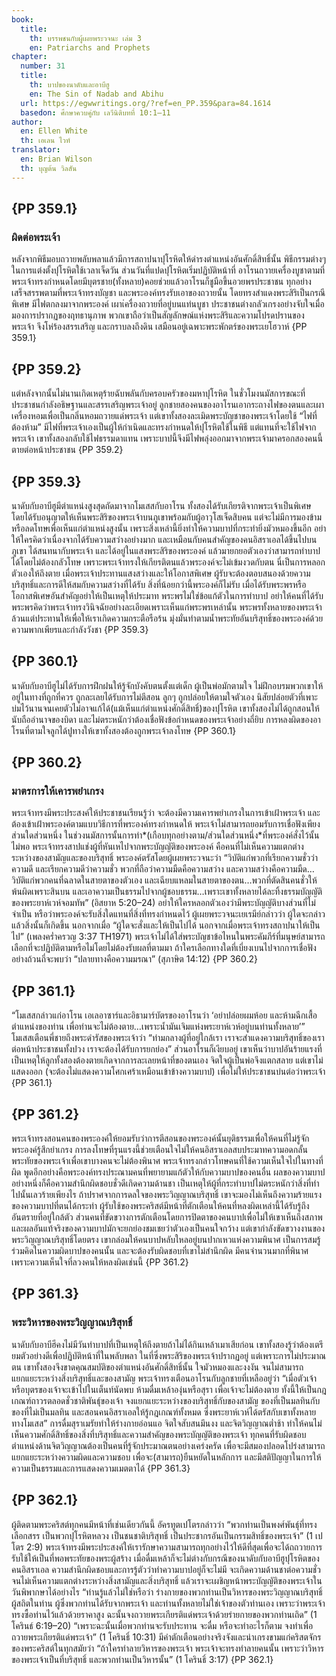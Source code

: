 ```yaml
---
book:
  title:
    th: บรรพชนกับผู้เผยพระวจนะ เล่ม 3
    en: Patriarchs and Prophets
chapter:
  number: 31
  title:
    th: บาปของนาดับและอาบีฮู
    en: The Sin of Nadab and Abihu
  url: https://egwwritings.org/?ref=en_PP.359&para=84.1614
  basedon: ศึกษาควบคู่กับ เลวีนิติบทที่ 10:1–11
author:
  en: Ellen White
  th: เอเลน ไวท์
translator:
  en: Brian Wilson
  th: บุญต้น วิลสัน
---
```


## {PP 359.1}

### ผิดต่อพระเจ้า

หลังจากพิธีมอบถวายพลับพลาแล้วมีการสถาปนาปุโรหิตให้ดำรงตำแหน่งอันศักดิ์สิทธิ์นั้น พิธีกรรมต่างๆ ในการแต่งตั้งปุโรหิตใช้เวลาเจ็ดวัน ส่วนวันที่แปดปุโรหิตเริ่มปฏิบัติหน้าที่ อาโรนถวายเครื่องบูชาตามที่พระเจ้าทรงกำหนดโดยมีบุตรชาย(ทั้งหลาย)คอยช่วยแล้วอาโรนก็ชูมือขึ้นอวยพรประชาชน ทุกอย่างเสร็จสรรพตามที่พระเจ้าทรงบัญชา และพระองค์ทรงรับเอาของถวายนั้น โดยทรงสำแดงพระสิริเป็นกรณีพิเศษ มีไฟตกลงมาจากพระองค์ เผาเ่ครื่องถวายที่อยู่บนแท่นบูชา ประชาชนต่างกลัวเกรงอย่างจับใจเมื่อมองการปรากฏของฤทธานุภาพ พวกเขาถือว่าเป็นสัญลักษณ์แห่งพระสิริและความโปรดปรานของพระเจ้า จึงโห่ร้องสรรเสริญ และกราบลงถึงดิน เสมือนอยู่เฉพาะพระพักตร์ของพระเยโฮวาห์ {PP 359.1}

## {PP 359.2}

แต่หลังจากนั้นไม่นานเกิดเหตุร้ายฉับพลันกับครอบครัวของมหาปุโรหิต ในชั่วโมงนมัสการขณะที่ประชาชนกำลังอธิษฐานและสรรเสริญพระเจ้าอยู่ ลูกชายสองคนของอาโรนเอากระถางไฟของตนและเผาเครื่องหอมเพื่อเป็นกลิ่นหอมถวายแด่พระเจ้า แต่เขาทั้งสองละเมิดพระบัญชาของพระเจ้าโดยใช้ “ไฟที่ต้องห้าม” มีไฟที่พระเจ้าเองเป็นผู้ให้กำเนิดและทรงกำหนดให้ปุโรหิตใช้ในพิธี แต่แทนที่จะใช้ไฟจากพระเจ้า เขาทั้งสองกลับใช้ไฟธรรมดาแทน เพราะบาปนี้จึงมีไฟพลุ่งออกมาจากพระเจ้ามาครอกสองคนนี้ตายต่อหน้าประชาชน {PP 359.2}

## {PP 359.3}

นาดับกับอาบีฮูมีตำแหน่งสูงสุดถัดมาจากโมเสสกับอาโรน ทั้งสองได้รับเกียรติจากพระเจ้าเป็นพิเศษ โดยได้รับอนุญาตให้เห็นพระสิริของพระเจ้าบนภูเขาพร้อมกับผู้อาวุโสเจ็ดสิบคน แต่จะไม่มีการมองข้ามหรือลดโทษเพื่อเห็นแก่ตำแหน่งสูงนั้น เพราะสิ่งเหล่านี้ยิ่งทำให้ความบาปที่กระทำยิ่งมัวหมองขึ้นอีก อย่าให้ใครคิดว่าเนื่องจากได้รับความสว่างอย่างมาก และเหมือนกับคนสำคัญของคนอิสราเอลได้ขึ้นไปบนภูเขา ได้สนทนากับพระเจ้า และได้อยู่ในแสงพระสิริของพระองค์ แล้วมายกยอตัวเองว่าสามารถทำบาปได้โดยไม่ต้องกลัวโทษ เพราะพระเจ้าทรงให้เกียรติตนแล้วพระองค์จะไม่เข้มงวดกับตน นี่เป็นการหลอกตัวเองให้ถึงตาย เมื่อพระเจ้าประทานแสงสว่างและให้โอกาสพิเศษ ผู้รับจะต้องตอบสนองด้วยความบริสุทธิ์และการดีให้สมกับความสว่างที่ได้รับ สิ่งที่น้อยกว่านี้พระองค์ก็ไม่รับ เมื่อได้รับพระพรหรือโอกาสพิเศษอันสำคัญอย่าให้เป็นเหตุให้ประมาท พระพรไม่ใช่ข้อแก้ตัวในการทำบาป อย่าให้คนที่ได้รับพระพรคิดว่าพระเจ้าทรงวินิจฉัยอย่างละเอียดเพราะเห็นแก่พระพรเหล่านั้น พระพรทั้งหลายของพระเจ้าล้วนแต่ประทานให้เพื่อให้เราเกิดความกระตือรือร้น มุ่งมั่นทำตามน้ำพระทัยอันบริสุทธิ์ของพระองค์ด้วยความพากเพียรและกำลังวังชา {PP 359.3}

## {PP 360.1}

นาดับกับอาบีฮูไม่ได้รับการฝึกฝนให้รู้จักบังคับตนตั้งแต่เด็ก ผู้เป็นพ่อมักตามใจ ไม่ฝึกอบรมพวกเขาให้อยู่ในทางที่ถูกที่ควร ถูกละเลยได้รับการไม่ตีสอน ลูกๆ ถูกปล่อยให้ตามใจตัวเอง นิสัยปล่อยตัวที่เพาะบ่มไว้นานจนเคยตัวไม่อาจแก้ได้(แม้เห็นแก่ตำแหน่งศักดิ์สิทธิ์)ของปุโรหิต เขาทั้งสองไม่ได้ถูกสอนให้นับถืออำนาจของบิดา และไม่ตระหนักว่าต้องเชื่อฟังข้อกำหนดของพระเจ้าอย่างถี่ยิบ การหลงผิดของอาโรนที่ตามใจลูกได้ปูทางให้เขาทั้งสองต้องถูกพระเจ้าลงโทษ {PP 360.1}

## {PP 360.2}

### มาตรการให้เคารพยำเกรง

พระเจ้าทรงมีพระประสงค์ให้ประชาชนเรียนรู้ว่า จะต้องมีความเคารพยำเกรงในการเข้าเฝ้าพระเจ้า และต้องเข้าเฝ้าพระองค์ตามแบบวิธีการที่พระองค์ทรงกำหนดให้ พระเจ้าไม่สามารถยอมรับการเชื่อฟังเพียงส่วนใดส่วนหนึ่ง ในช่วงนมัสการนั้นการทำ*(เกือบทุกอย่างตาม/ส่วนใดส่วนหนึ่ง*ที่พระองค์สั่งไว้นั้นไม่พอ พระเจ้าทรงสาปแช่งผู้ที่หันเหไปจากพระบัญญัติของพระองค์ คือคนที่ไม่เห็นความแตกต่างระหว่างของสามัญและของบริสุทธิ์ พระองค์ตรัสโดยผู้เผยพระวจนะว่า “วิบัติแก่พวกที่เรียกความชั่วว่าความดี และเรียกความดีว่าความชั่ว พวกที่ถือว่าความมืดคือความสว่าง และความสว่างคือความมืด…วิบัติแก่พวกคนที่ฉลาดในสายตาของตัวเอง และเฉียบแหลมในสายตาของตน…พวกที่ตัดสินคนชั่วให้พ้นผิดเพราะสินบน และเอาความเป็นธรรมไปจากผู้ชอบธรรม…เพราะเขาทั้งหลายได้ละทิ้งธรรมบัญญัติของพระยาห์เวห์จอมทัพ” (อิสยาห 5:20–24) อย่าให้ใครหลอกตัวเองว่ามีพระบัญญัติบางส่วนที่ไม่จำเป็น หรือว่าพระองค์จะรับสิ่งใดแทนที่สิ่งที่ทรงกำหนดไว้ ผู้เผยพระวจนะเยเรมีย์กล่าวว่า ผู้ใดจะกล่าว แล้วสิ่งนั้นก็เกิดขึ้น นอกจากเมื่อ “ผู้ใดจะสั่งและให้เป็นไปได้ นอกจากเมื่อพระเจ้าทรงสถาปนาให้เป็นไป” (เพลงคร่ำครวญ 3:37 TH1971) พระเจ้าไม่ได้ใส่พระบัญชาข้อไหนในพระคัมภีร์ที่มนุษย์สามารถเลือกที่จะปฏิบัติตามหรือไม่โดยไม่ต้องรับผลที่ตามมา ถ้าใครเลือกทางใดที่เบี่ยงเบนไปจากการเชื่อฟังอย่างถ้วนถี่จะพบว่า “ปลายทางคือความมรณา” (สุภาษิต 14:12) {PP 360.2}

## {PP 361.1}

“โมเสสกล่าวแก่อาโรน เอเลอาซาร์และอิธามาร์บัตรของอาโรนว่า ‘อย่าปล่อยผมห้อย และห้ามฉีกเสื้อตำแหน่งของท่าน เพื่อท่านจะไม่ต้องตาย…เพราะน้ำมันเจิมแห่งพระยาห์เวห์อยู่บนท่านทั้งหลาย’”<!--เลวีนิติ 10:6--> โมเสสเตือนพี่ชายถึงพระดำรัสของพระเจ้าว่า “ท่ามกลางผู้ที่อยู่ใกล้เรา เราจะสำแดงความบริสุทธิ์ของเรา ต่อหน้าประชาชนทั้งปวง เราจะต้องได้รับการยกย่อง”<!--เลวีนิติ 10:3--> ส่วนอาโรนก็เงียบอยู่ เขาเห็นว่าบาปอันร้ายแรงที่เป็นเหตุให้ลูกทั้งสองต้องตายเกิดจากการละเลยหน้าที่ของตนเอง จิตใจผู้เป็นพ่อจึงแตกสลาย แต่เขาไม่แสดงออก (จะต้องไม่แสดงความโศกเศร้าเหมือนเข้าข้างความบาป) เพื่อไม่ให้ประชาชนบ่นต่อว่าพระเจ้า {PP 361.1}

## {PP 361.2}

พระเจ้าทรงสอนคนของพระองค์ให้ยอมรับว่าการตีสอนของพระองค์นั้นยุติธรรมเพื่อให้คนที่ไม่รู้จักพระองค์รู้สึกยำเกรง การลงโทษที่รุนแรงนี้ช่วยเตือนใจไม่ให้คนอิสราเอลสบประมาทความอดกลั้นพระทัยของพระเจ้าเพื่อเขาบางคนจะไม่ต้องพินาศ พระเจ้าทรงกล่าวโทษคนที่ใช้ความเห็นใจไปในทางที่ผิด พูดอีกอย่างคือพระองค์ทรงประณามคนที่พยายามแก้ตัวให้กับความบาปของคนอื่น ผลของความบาปอย่างหนึ่งก็คือความสำนึกผิดชอบชั่วดีเกิดความด้านชา เป็นเหตุให้ผู้ที่กระทำบาปไม่ตระหนักว่าสิ่งที่ทำไปนั้นเลวร้ายเพียงไร ถ้าปราศจากการดลใจของพระวิญญาณบริสุทธิ์ เขาจะมองไม่เห็นถึงความร้ายแรงของความบาปที่ตนได้กระทำ ผู้รับใช้ของพระคริสต์มีหน้าที่ตักเตือนให้คนที่หลงผิดเหล่านี้ได้รับรู้ถึงอันตรายที่อยู่ใกล้ตัว ส่วนคนที่ขัดขวางการตักเตือนโดยการปิดตาของคนบาปเพื่อไม่ให้เขาเห็นถึงสภาพและผลอันแท้จริงของความบาปมักจะยกย่องชมเชยว่าตัวเองเป็นคนใจกว้าง แต่เขากำลังขัดขวางงานของพระวิญญาณบริสุทธิ์โดยตรง เขากล่อมให้คนบาปหลับใหลอยู่บนปากเหวแห่งความพินาศ เป็นการสมรู้ร่วมคิดในความผิดบาปของคนนั้น และจะต้องรับผิดชอบที่เขาไม่สำนึกผิด มีคนจำนวนมากที่พินาศเพราะความเห็นใจที่ลวงคนให้หลงผิดเช่นนี้ {PP 361.2}

## {PP 361.3}

### พระวิหารของพระวิญญาณบริสุทธิ์

นาดับกับอาบีฮีคงไม่มีวันทำบาปที่เป็นเหตุให้ถึงตายถ้าไม่ได้กินเหล้าเมาเสียก่อน เขาทั้งสองรู้ว่าต้องเตรียมตัวอย่างดีเพื่อปฏิบัติหน้าที่ในพลับพลา ในที่ซึ่งพระสิริของพระเจ้าปรากฏอยู่ แต่เพราะการไม่ประมาณตน เขาทั้งสองจึงขาดคุณสมบัติของตำแหน่งอันศักดิ์สิทธิ์นั้น ใจมัวหมองและงงงัน จนไม่สามารถแยกแยะระหว่างสิ่งบริสุทธิ์และของสามัญ พระเจ้าทรงเตือนอาโรนกับลูกชายที่เหลืออยู่ว่า “เมื่อตัวเจ้าหรือบุตรของเจ้าจะเข้าไปในเต็นท์นัดพบ ห้ามดื่มเหล้าองุ่นหรือสุรา เพื่อเจ้าจะไม่ต้องตาย ทั้งนี้ให้เป็นกฎเกณฑ์ถาวรตลอดชั่วชาติพันธุ์ของเจ้า จงแยกแยะระหว่างของบริสุทธิ์กับของสามัญ ของที่เป็นมลทินกับของที่ไม่เป็นมลทิน และสอนคนอิสราเอลให้รู้กฎเกณฑ์ทั้งหมด ซึ่งพระยาห์เวห์ได้ตรัสกับเขาทั้งหลายทางโมเสส”<!--เลวีนิติ 10:9–11--> การดื่มสุราเมรัยทำให้ร่างกายอ่อนแอ จิตใจสับสนมึนงง และจิตวิญญาณต่ำช้า ทำให้คนไม่เห็นความศักดิ์สิทธิ์ของสิ่งที่บริสุทธิ์และความสำคัญของพระบัญญัติของพระเจ้า ทุกคนที่รับผิดชอบตำแหน่งด้านจิตวิญญาณต้องเป็นคนที่รู้จักประมาณตนอย่างเคร่งครัด เพื่อจะมีสมองปลอดโปร่งสามารถแยกแยะระหว่างความผิดและความชอบ เพื่อจะ(สามารถ)ยืนหยัดในหลักการ และมีสติปัญญาในการให้ความเป็นธรรมและการแสดงความเมตตาได้ {PP 361.3}

## {PP 362.1}

ผู้ติดตามพระคริสต์ทุกคนมีหน้าที่เช่นเดียวกันนี้ อัครทูตเปโตรกล่าวว่า “พวกท่านเป็นพงศ์พันธุ์ที่ทรงเลือกสรร เป็นพวกปุโรหิตหลวง เป็นชนชาติบริสุทธิ์ เป็นประชากรอันเป็นกรรมสิทธิ์ของพระเจ้า” (1 เปโตร 2:9) พระเจ้าทรงมีพระประสงค์ให้เรารักษาความสามารถทุกอย่างไว้ให้ดีที่สุดเพื่อจะได้ถถวายการรับใช้ให้เป็นที่พอพระทัยของพระผู้สร้าง เมื่อดื่มเหล้าก็จะไม่ต่างกับกรณีของนาดับกับอาบีฮูปุโรหิตของคนอิสราเอล ความสำนึกผิดชอบและการรู้ตัวว่าทำความบาปอยู่ก็จะไม่มี จะเกิดความด้านชาต่อความชั่ว จนไม่เห็นความแตกต่างระหว่างสิ่งสามัญและสิ่งบริสุทธิ์ แล้วเราจะเผชิญหน้าพระบัญญัติของพระเจ้าในวันพิพากษาได้อย่างไร “ท่านรู้แล้วไม่ใช่หรือว่า ร่างกายของพวกท่านเป็นวิหารของพระวิญญาณบริสุทธิ์ผู้สถิตในท่าน ผู้ซึ่งพวกท่านได้รับจากพระเจ้า และท่านทั้งหลายไม่ใช่เจ้าของตัวท่านเอง เพราะว่าพระเจ้าทรงซื้อท่านไว้แล้วด้วยราคาสูง ฉะนั้นจงถวายพระเกียรติแด่พระเจ้าด้วยร่ายกายของพวกท่านเถิด” (1 โครินธ์ 6:19–20) “เพราะฉะนั้นเมื่อพวกท่านจะรับประทาน จะดื่ม หรือจะทำอะไรก็ตาม จงทำเพื่อถวายพระเกียรติแด่พระเจ้า” (1 โครินธิ์ 10:31) มีคำตักเตือนอย่างจริงจังและน่าเกรงขามแก่คริสตจักรของพระคริสต์ในทุกสมัยว่า “ถ้าใครทำลายวิหารของพระเจ้า พระเจ้าจะทรงทำลายคนนั้น เพราะว่าวิหารของพระเจ้าเป็นที่บริสุทธิ์ และพวกท่านเป็นวิหารนั้น” (1 โครินธิ์ 3:17) {PP 362.1}
